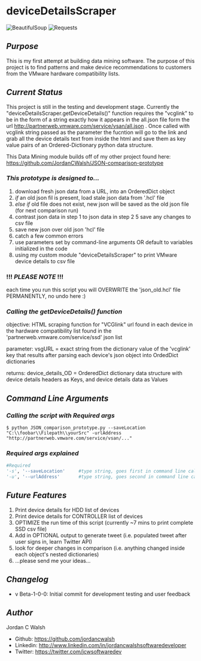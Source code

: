 # deviceDetailsScraper
![BeautifulSoup](https://img.shields.io/badge/BeautifulSoup-4.0-orange.svg?style=flat-square)
![Requests](https://img.shields.io/badge/Requests-2.10.0-yellow.svg?style=flat-square)

## _Purpose_ 
This is my first attempt at building data mining software. The purpose of this project is to find patterns and make device recommendations to customers from the VMware hardware compatibility lists.

## _Current Status_
This project is still in the testing and development stage. Currently the "deviceDetailsScraper.getDeviceDetails()" function requires the "vcglink" to be in the form of a string exactly how it appears in the all.json file form the url http://partnerweb.vmware.com/service/vsan/all.json . Once called with vcglink string passed as the parameter the fucntion will go to the link and grab all the device details text from inside the html and save them as key value pairs of an Ordered-Dictionary python data structure.

This Data Mining module builds off of my other project found here: 
https://github.com/JordanCWalsh/JSON-comparison-prototype 

### _This prototype is designed to..._
1. download fresh json data from a URL, into an OrderedDict object
2. _if_ an old json fil is present, load stale json data from '.hcl' file 
3. _else if_ old file does not exist, new json will be saved as the old json file (for next comparison run)
4. contrast json data in step 1 to json data in step 2
5 save any changes to csv file
6. save new json over old json 'hcl' file
7. catch a few common errors
8. use parameters set by command-line arguments OR default to variables initialized in the code
9. using my custom module "deviceDetailsScraper" to print VMware device details to csv file

### !!! _PLEASE NOTE_ !!!  
each time you run this script you will OVERWRITE the 'json_old.hcl' file PERMANENTLY, no undo here :)

### _Calling the getDeviceDetails() function_
objective:   HTML scraping function for "VCGlink" url found in each device in the hardware compatibility list found in the 'partnerweb.vmware.com/service/ssd' json list

parameter:   vsgURL = exact string from the dictionary value of the 'vcglink' key that results after parsing each device's json object into OrdedDict dictionaries

returns:   device_details_OD = OrderedDict dictionary data structure with device details headers as Keys, and device details data as Values

## _Command Line Arguments_
### _Calling the script with Required args_
```
$ python JSON_comparison_prototype.py --saveLocation "C:\\foobar\\Filepath\\yourSrc" -urlAddress "http://partnerweb.vmware.com/service/vsan/..."
```
### _Required args explained_
```python
#Required
'-s', '--saveLocation'     #type string, goes first in command line call
'-u', '--urlAddress'       #type string, goes second in command line call
```

## _Future Features_
1. Print device details for HDD list of devices
2. Print device details for CONTROLLER list of devices
3. OPTIMIZE the run time of this script (currently ~7 mins to print complete SSD csv file)
4. Add in OPTIONAL output to generate tweet (i.e. populated tweet after user signs in, learn Twitter API)
5. look for deeper changes in comparison (i.e. anything changed inside each object's nested dictionaries)
6. ...please send me your ideas...

## _Changelog_

- v Beta-1-0-0: Initial commit for development testing and user feedback

## _Author_
Jordan C Walsh

- Github:  <https://github.com/jordancwalsh>
- Linkedin:  <http://www.linkedin.com/in/jordancwalshsoftwaredeveloper>
- Twitter:   <https://twitter.com/jcwsoftwaredev>
